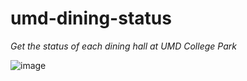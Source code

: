 # umd-dining-status

_Get the status of each dining hall at UMD College Park_

![image](https://github.com/AmberLehmann/umd-dining-status/assets/132320992/9fc384a7-633d-4af9-b10b-4cd775187954)

